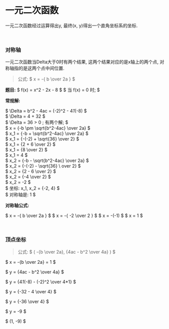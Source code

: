 

# 一元二次函数  
一元二次函数经过运算得出y, 最终(x, y)得出一个直角坐标系的坐标.  


&nbsp;  
### 对称轴  
一元二次函数当Delta大于0时有两个结果, 这两个结果对应的是x轴上的两个点, 对称轴指的是这两个点中间位置.  
> 公式: $ x = -{ b \over 2a } $  

**题目:**
$ f(x) = x^2 - 2x - 8 $
$ 当 f(x) = 0 时; $  

**常规解:**  

$ \Delta = b^2 - 4ac = (-2)^2 - 4*1*(-8) $  
$ \Delta = 4 + 32 $  
$ \Delta = 36 > 0 ; 有两个解;  $  
$ x = {-b \pm \sqrt{b^2-4ac} \over 2a} $  
$ x_1 = {-b + \sqrt{b^2-4ac} \over 2a} $  
$ x_1 = {-(-2) + \sqrt{36} \over 2} $  
$ x_1 = {2 + 6 \over 2} $    
$ x_1 = {8 \over 2} $      
$ x_1 = 4 $        
$ x_2 = {-b - \sqrt{b^2-4ac} \over 2a} $  
$ x_2 = {-(-2) - \sqrt{36} \ over 2} $  
$ x_2 = {2 - 6 \over 2} $  
$ x_2 = {-4 \over 2} $  
$ x_2 = -2 $    
$ 坐标: x_1, x_2 = {-2, 4} $  
$ 对称轴是: 1 $  

**对称轴公式:**  

$ x = -{ b \over 2a } $
$ x = -{ -2 \over 2 } $
$ x = -(-1) $
$ x = 1 $  


&nbsp;  
### 顶点坐标  
> 公式: $ ( -{b \over 2a}, {4ac - b^2 \over 4a} ) $  

$ x = -{b \over 2a} = 1 $  

$ y = {4ac - b^2 \over 4a} $  

$ y = {4*1*(-8) - (-2)^2 \over 4*1} $  

$ y = {-32 - 4 \over 4} $  

$ y = {-36 \over 4} $  

$ y = -9 $  

$ (1, -9) $  
